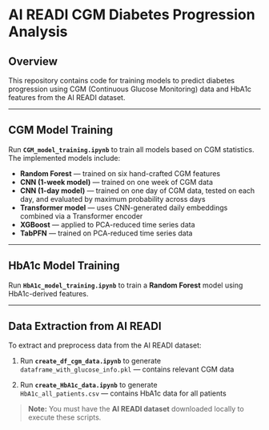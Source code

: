 # AI READI CGM Diabetes Progression Analysis

## Overview
This repository contains code for training models to predict diabetes progression using CGM (Continuous Glucose Monitoring) data and HbA1c features from the AI READI dataset.

---

## CGM Model Training

Run **`CGM_model_training.ipynb`** to train all models based on CGM statistics.  
The implemented models include:

- **Random Forest** — trained on six hand-crafted CGM features  
- **CNN (1-week model)** — trained on one week of CGM data  
- **CNN (1-day model)** — trained on one day of CGM data, tested on each day, and evaluated by maximum probability across days  
- **Transformer model** — uses CNN-generated daily embeddings combined via a Transformer encoder  
- **XGBoost** — applied to PCA-reduced time series data  
- **TabPFN** — trained on PCA-reduced time series data

---

## HbA1c Model Training

Run **`HbA1c_model_training.ipynb`** to train a **Random Forest** model using HbA1c-derived features.

---

## Data Extraction from AI READI

To extract and preprocess data from the AI READI dataset:

1. Run **`create_df_cgm_data.ipynb`** to generate  
   `dataframe_with_glucose_info.pkl` — contains relevant CGM data

2. Run **`create_HbA1c_data.ipynb`** to generate  
   `HbA1c_all_patients.csv` — contains HbA1c data for all patients

> **Note:** You must have the **AI READI dataset** downloaded locally to execute these scripts.
